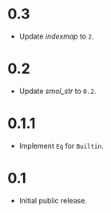 # 0.3
* Update _indexmap_ to `2`.

# 0.2
* Update _smol_str_ to `0.2`.

# 0.1.1
* Implement `Eq` for `Builtin`.

# 0.1
* Initial public release.
